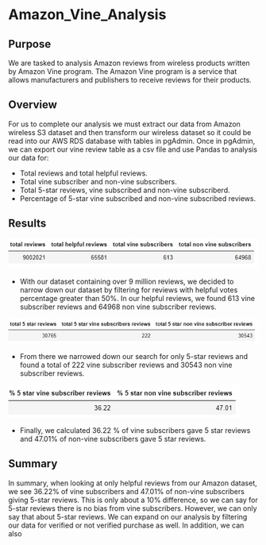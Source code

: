 # Amazon_Vine_Analysis

## Purpose

We are tasked to analysis Amazon reviews from wireless products written by Amazon Vine program. The Amazon Vine program is a service that allows manufacturers and publishers to receive reviews for their products.

## Overview
For us to complete our analysis we must extract our data from Amazon wireless S3 dataset and then transform our wireless dataset so it could be read into our AWS RDS database with tables in pgAdmin. Once in pgAdmin, we can export our vine review table as a csv file and use Pandas to analysis our data for:

- Total reviews and total helpful reviews.
- Total vine subscriber and non-vine subscribers.
- Total 5-star reviews, vine subscribed and non-vine subscriberd.
- Percentage of 5-star vine subscribed and non-vine subscribed reviews.

## Results

![total](https://github.com/QQrex/Amazon_Vine_Analysis/blob/main/Images/total%20count%20df.PNG)
- With our dataset containing over 9 million reviews, we decided to narrow down our dataset by filtering for reviews with helpful votes percentage greater than 50%. In our helpful reviews, we found 613 vine subscriber reviews and 64968 non vine subscriber reviews.

![five](https://github.com/QQrex/Amazon_Vine_Analysis/blob/main/Images/five%20star%20df.PNG)
- From there we narrowed down our search for only 5-star reviews and found a total of 222 vine subscriber reviews and 30543 non vine subscriber reviews.

![percent](https://github.com/QQrex/Amazon_Vine_Analysis/blob/main/Images/percent%20df.PNG)
- Finally, we calculated 36.22 % of vine subscribers gave 5 star reviews and 47.01% of non-vine subscribers gave 5 star reviews.

## Summary

In summary, when looking at only helpful reviews from our Amazon dataset, we see 36.22% of vine subscribers and 47.01% of non-vine subscribers giving 5-star reviews. This is only about a 10% difference, so we can say for 5-star reviews there is no bias from vine subscribers. However, we can only say that about 5-star reviews. We can expand on our analysis by filtering our data for verified or not verified purchase as well. In addition, we can also
